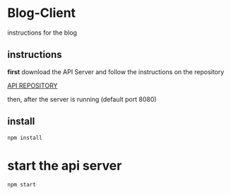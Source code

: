 # Blog-Client

instructions for the blog

## instructions

**first** download the API Server and follow the instructions on the repository

[API REPOSITORY](https://github.com/Ewcom/Blog-API)

then, after the server is running (default port 8080)



## install

    npm install
    
    
# start the api server

    npm start

